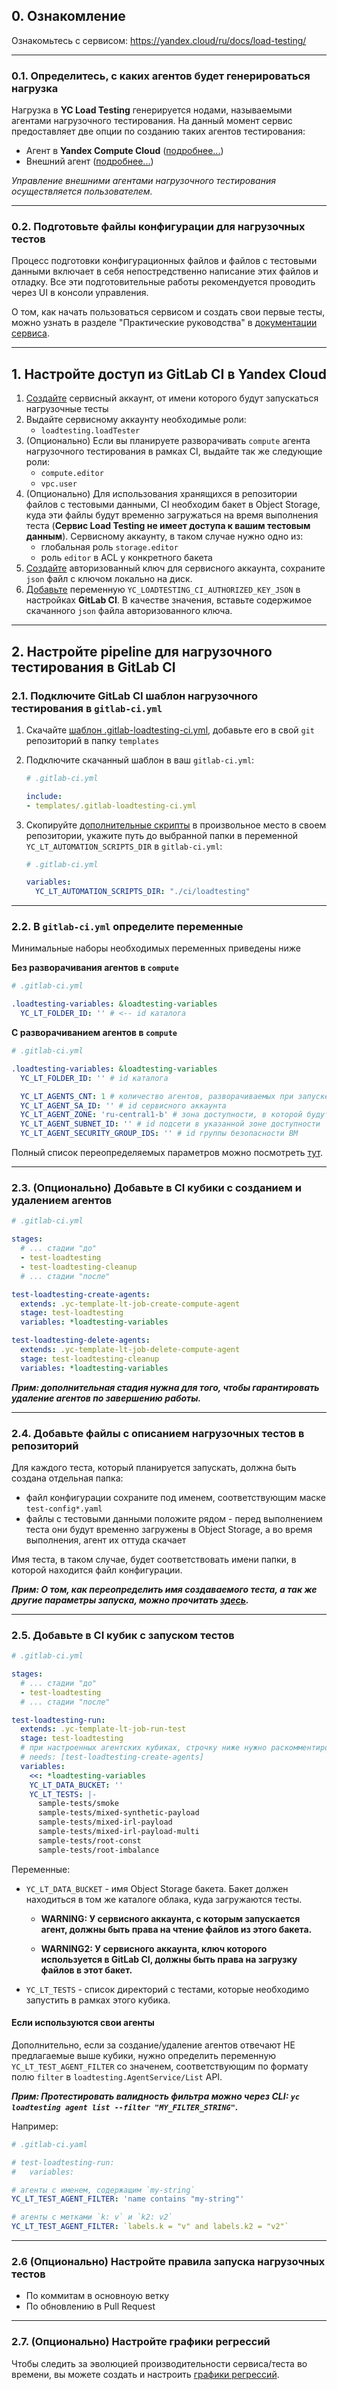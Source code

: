 ## 0. Ознакомление

Ознакомьтесь с сервисом: https://yandex.cloud/ru/docs/load-testing/

---

### 0.1. Определитесь, с каких агентов будет генерироваться нагрузка

Нагрузка в **YC Load Testing** генерируется нодами, называемыми агентами нагрузочного тестирования. На данный момент сервис предоставляет две опции по созданию таких агентов тестирования:
- Агент в **Yandex Compute Cloud** ([подробнее...](https://yandex.cloud/ru/docs/load-testing/operations/create-agent))
- Внешний агент ([подробнее...](https://yandex.cloud/ru/docs/load-testing/tutorials/loadtesting-external-agent))

_Управление внешними агентами нагрузочного тестирования осуществляется пользователем._

---

### 0.2. Подготовьте файлы конфигурации для нагрузочных тестов

Процесс подготовки конфигурационных файлов и файлов с тестовыми данными включает в себя непостредственно написание этих файлов и отладку. Все эти подготовительные работы рекомендуется проводить через UI в консоли управления.

О том, как начать пользоваться сервисом и создать свои первые тесты, можно узнать в разделе "Практические руководства" в [документации сервиса](https://yandex.cloud/ru/docs/load-testing/).

---

## 1. Настройте доступ из GitLab CI в Yandex Cloud

1. [Создайте](https://yandex.cloud/ru/docs/iam/quickstart-sa) сервисный аккаунт, от имени которого будут запускаться нагрузочные тесты
2. Выдайте сервисному аккаунту необходимые роли:
    - `loadtesting.loadTester`
3. (Опционально) Если вы планируете разворачивать `compute` агента нагрузочного тестирования в рамках CI, выдайте так же следующие роли:
    - `compute.editor`
    - `vpc.user`
3. (Опционально) Для использования хранящихся в репозитории файлов с тестовыми данными, CI необходим бакет в Object Storage, куда эти файлы будут временно загружаться на время выполнения теста (**Сервис Load Testing не имеет доступа к вашим тестовым данным**). Сервисному аккаунту, в таком случае нужно одно из:
    - глобальная роль `storage.editor`
    - роль `editor` в ACL у конкретного бакета
4. [Создайте](https://yandex.cloud/ru/docs/iam/concepts/authorization/key) авторизованный ключ для сервисного аккаунта, сохраните `json` файл
  с ключом локально на диск.
5. [Добавьте](https://docs.gitlab.com/ee/ci/variables/#for-a-project) переменную `YC_LOADTESTING_CI_AUTHORIZED_KEY_JSON` в настройках **GitLab CI**. В качестве значения, вставьте содержимое скачанного `json` файла авторизованного ключа.

---

## 2. Настройте pipeline для нагрузочного тестирования в GitLab CI

### 2.1. Подключите GitLab CI шаблон нагрузочного тестирования в `gitlab-ci.yml`
1. Скачайте [шаблон .gitlab-loadtesting-ci.yml](templates/.gitlab-loadtesting-ci.yml), добавьте его в свой `git` репозиторий в папку `templates`
2. Подключите скачанный шаблон в ваш `gitlab-ci.yml`:
    ```yaml
    # .gitlab-ci.yml

    include:
    - templates/.gitlab-loadtesting-ci.yml
    ```
3. Скопируйте [дополнительные скрипты](automation/) в произвольное место в своем репозитории, укажите путь до выбранной папки в переменной `YC_LT_AUTOMATION_SCRIPTS_DIR` в `gitlab-ci.yml`:

    ```yaml
    # .gitlab-ci.yml

    variables:
      YC_LT_AUTOMATION_SCRIPTS_DIR: "./ci/loadtesting"
    ```

---

### 2.2. В `gitlab-ci.yml` определите переменные

Минимальные наборы необходимых переменных приведены ниже

**Без разворачивания агентов в `compute`**
```yaml
# .gitlab-ci.yml

.loadtesting-variables: &loadtesting-variables
  YC_LT_FOLDER_ID: '' # <-- id каталога
```

**С разворачиванием агентов в `compute`**
```yaml
# .gitlab-ci.yml

.loadtesting-variables: &loadtesting-variables
  YC_LT_FOLDER_ID: '' # id каталога

  YC_LT_AGENTS_CNT: 1 # количество агентов, разворачиваемых при запуске флоу
  YC_LT_AGENT_SA_ID: '' # id сервисного аккаунта
  YC_LT_AGENT_ZONE: 'ru-central1-b' # зона доступности, в которой будут разворачиваться ВМ
  YC_LT_AGENT_SUBNET_ID: '' # id подсети в указанной зоне доступности
  YC_LT_AGENT_SECURITY_GROUP_IDS: '' # id группы безопасности ВМ
```

Полный список переопределяемых параметров можно посмотреть [тут](automation/_variables.sh).

---

### 2.3. (Опционально) Добавьте в CI кубики с созданием и удалением агентов

```yaml
# .gitlab-ci.yml

stages:
  # ... стадии "до"
  - test-loadtesting
  - test-loadtesting-cleanup
  # ... стадии "после"

test-loadtesting-create-agents:
  extends: .yc-template-lt-job-create-compute-agent
  stage: test-loadtesting
  variables: *loadtesting-variables

test-loadtesting-delete-agents:
  extends: .yc-template-lt-job-delete-compute-agent
  stage: test-loadtesting-cleanup
  variables: *loadtesting-variables
```

_**Прим: дополнительная стадия нужна для того, чтобы гарантировать удаление агентов по завершению работы.**_

---

### 2.4. Добавьте файлы с описанием нагрузочных тестов в репозиторий

Для каждого теста, который планируется запускать, должна быть создана отдельная папка:
  - файл конфигурации сохраните под именем, соответствующим маске `test-config*.yaml`
  - файлы с тестовыми данными положите рядом - перед выполнением теста они будут временно загружены в Object Storage, а во время выполнения, агент их оттуда скачает

Имя теста, в таком случае, будет соответствовать имени папки, в которой находится файл конфигурации. 

_**Прим: О том, как переопределить имя создаваемого теста, а так же другие параметры запуска, можно прочитать [здесь](README-howto-add-test.md).**_

---

### 2.5. Добавьте в CI кубик с запуском тестов

```yaml
# .gitlab-ci.yml

stages:
  # ... стадии "до"
  - test-loadtesting
  # ... стадии "после"

test-loadtesting-run:
  extends: .yc-template-lt-job-run-test
  stage: test-loadtesting
  # при настроенных агентских кубиках, строчку ниже нужно раскомментировать
  # needs: [test-loadtesting-create-agents] 
  variables:
    <<: *loadtesting-variables
    YC_LT_DATA_BUCKET: ''
    YC_LT_TESTS: |-
      sample-tests/smoke
      sample-tests/mixed-synthetic-payload
      sample-tests/mixed-irl-payload
      sample-tests/mixed-irl-payload-multi
      sample-tests/root-const
      sample-tests/root-imbalance
```

Переменные:
- `YC_LT_DATA_BUCKET` - имя Object Storage бакета. Бакет должен находиться в том же каталоге облака,
  куда загружаются тесты.

  - **WARNING: У сервисного аккаунта, с которым запускается агент, должны быть права на чтение файлов из этого бакета.**

  - **WARNING2: У сервисного аккаунта, ключ которого используется в GitLab CI, должны быть права на загрузку файлов в этот бакет.**
- `YC_LT_TESTS` - список директорий с тестами, которые необходимо запустить в рамках этого кубика.

#### Если используются свои агенты

Дополнительно, если за создание/удаление агентов отвечают НЕ предлагаемые выше кубики, нужно определить
переменную `YC_LT_TEST_AGENT_FILTER` со значенем, cоответствующим по формату полю `filter` в `loadtesting.AgentService/List` API. 

_**Прим: Протестировать валидность фильтра можно через CLI: `yc loadtesting agent list --filter "MY_FILTER_STRING"`.**_

Например:

```yaml
# .gitlab-ci.yaml 

# test-loadtesting-run:
#   variables:

# агенты с именем, содержащим `my-string`
YC_LT_TEST_AGENT_FILTER: 'name contains "my-string"'

# агенты с метками `k: v` и `k2: v2`
YC_LT_TEST_AGENT_FILTER: `labels.k = "v" and labels.k2 = "v2"`
```

---

### 2.6 (Опционально) Настройте правила запуска нагрузочных тестов

- По коммитам в основноую ветку
- По обновлению в Pull Request

---

### 2.7. (Опционально) Настройте графики регрессий

Чтобы следить за эволюцией производительности сервиса/теста во времени, вы можете создать и настроить [графики регрессий](https://yandex.cloud/ru/docs/load-testing/concepts/load-test-regressions).